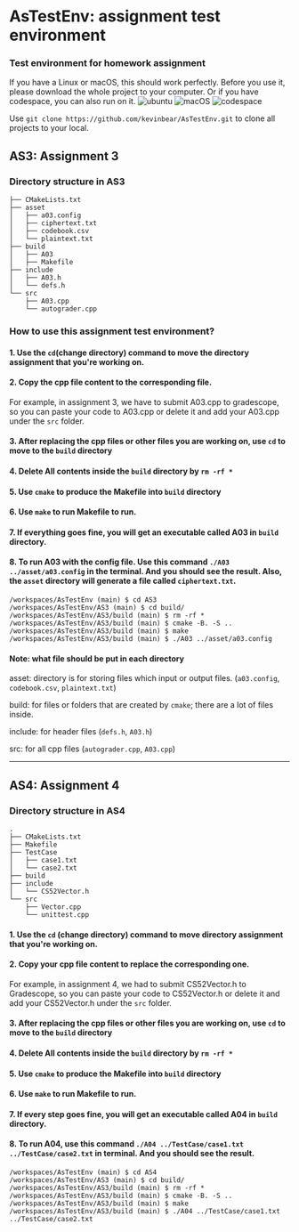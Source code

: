 # AsTestEnv: assignment test environment
### Test environment for homework assignment
If you have a Linux or macOS, this should work perfectly. 
Before you use it, please download the whole project to your computer. Or if you have codespace, you can also run on it.
![ubuntu](https://img.shields.io/badge/os-ubuntu-orange)
![macOS](https://img.shields.io/badge/os-macOS-blue)
![codespace](https://img.shields.io/badge/github-codespace-green)

Use `git clone https://github.com/kevinbear/AsTestEnv.git` to clone all projects to your local.

## AS3: Assignment 3
### Directory structure in AS3
```
├── CMakeLists.txt
├── asset
│   ├── a03.config
│   ├── ciphertext.txt
│   ├── codebook.csv
│   └── plaintext.txt
├── build
│   ├── A03
│   ├── Makefile
├── include
│   ├── A03.h
│   └── defs.h
└── src
    ├── A03.cpp
    └── autograder.cpp
```
### How to use this assignment test environment?
#### 1. Use the `cd`(change directory) command to move the directory assignment that you're working on. 

#### 2. Copy the cpp file content to the corresponding file.
For example, in assignment 3, we have to submit A03.cpp to gradescope, so you can paste your code to A03.cpp or delete it and add your A03.cpp under the `src` folder. 

#### 3. After replacing the cpp files or other files you are working on, use `cd` to move to the `build` directory

#### 4. Delete All contents inside the `build` directory by `rm -rf *`

#### 5. Use `cmake` to produce the Makefile into `build` directory

#### 6. Use `make` to run Makefile to run.

#### 7. If everything goes fine, you will get an executable called A03 in `build` directory.

#### 8. To run A03 with the config file. Use this command `./A03 ../asset/a03.config` in the terminal. And you should see the result. Also, the `asset` directory will generate a file called `ciphertext.txt`.

```
/workspaces/AsTestEnv (main) $ cd AS3
/workspaces/AsTestEnv/AS3 (main) $ cd build/
/workspaces/AsTestEnv/AS3/build (main) $ rm -rf *
/workspaces/AsTestEnv/AS3/build (main) $ cmake -B. -S ..
/workspaces/AsTestEnv/AS3/build (main) $ make
/workspaces/AsTestEnv/AS3/build (main) $ ./A03 ../asset/a03.config
```
#### Note: what file should be put in each directory
asset: directory is for storing files which input or output files. (`a03.config`, `codebook.csv`, `plaintext.txt`)

build: for files or folders that are created by `cmake`; there are a lot of files inside.

include: for header files (`defs.h`, `A03.h`)

src: for all cpp files (`autograder.cpp`, `A03.cpp`)

---

## AS4: Assignment 4
### Directory structure in AS4
```
.
├── CMakeLists.txt
├── Makefile
├── TestCase
│   ├── case1.txt
│   └── case2.txt
├── build
├── include
│   └── CS52Vector.h
└── src
    ├── Vector.cpp
    └── unittest.cpp
```

#### 1. Use the `cd` (change directory) command to move directory assignment that you're working on. 

#### 2. Copy your cpp file content to replace the corresponding one.
For example, in assignment 4, we had to submit CS52Vector.h to Gradescope, so you can paste your code to CS52Vector.h or delete it and add your CS52Vector.h under the `src` folder. 

#### 3. After replacing the cpp files or other files you are working on, use `cd` to move to the `build` directory

#### 4. Delete All contents inside the `build` directory by `rm -rf *`

#### 5. Use `cmake` to produce the Makefile into `build` directory

#### 6. Use `make` to run Makefile to run.

#### 7. If every step goes fine, you will get an executable called A04 in `build` directory.

#### 8. To run A04, use this command `./A04 ../TestCase/case1.txt ../TestCase/case2.txt` in terminal. And you should see the result.

```
/workspaces/AsTestEnv (main) $ cd AS4
/workspaces/AsTestEnv/AS3 (main) $ cd build/
/workspaces/AsTestEnv/AS3/build (main) $ rm -rf *
/workspaces/AsTestEnv/AS3/build (main) $ cmake -B. -S ..
/workspaces/AsTestEnv/AS3/build (main) $ make
/workspaces/AsTestEnv/AS3/build (main) $ ./A04 ../TestCase/case1.txt ../TestCase/case2.txt
```
